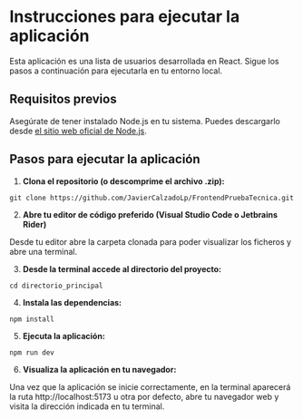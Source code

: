 # Instrucciones para ejecutar la aplicación

Esta aplicación es una lista de usuarios desarrollada en React. Sigue los pasos a continuación para ejecutarla en tu entorno local.

## Requisitos previos

Asegúrate de tener instalado Node.js en tu sistema. Puedes descargarlo desde [el sitio web oficial de Node.js](https://nodejs.org/).

## Pasos para ejecutar la aplicación

1. **Clona el repositorio (o descomprime el archivo .zip):**

``` git clone https://github.com/JavierCalzadoLp/FrontendPruebaTecnica.git ```

2. **Abre tu editor de código preferido (Visual Studio Code o Jetbrains Rider)**

Desde tu editor abre la carpeta clonada para poder visualizar los ficheros y abre una terminal.

3. **Desde la terminal accede al directorio del proyecto:**

``` cd directorio_principal ```


4. **Instala las dependencias:**

``` npm install ```

5. **Ejecuta la aplicación:**

``` npm run dev ```


6. **Visualiza la aplicación en tu navegador:**

Una vez que la aplicación se inicie correctamente, en la terminal aparecerá la ruta http://localhost:5173 u otra por defecto, abre tu navegador web y visita la dirección indicada en tu terminal.

